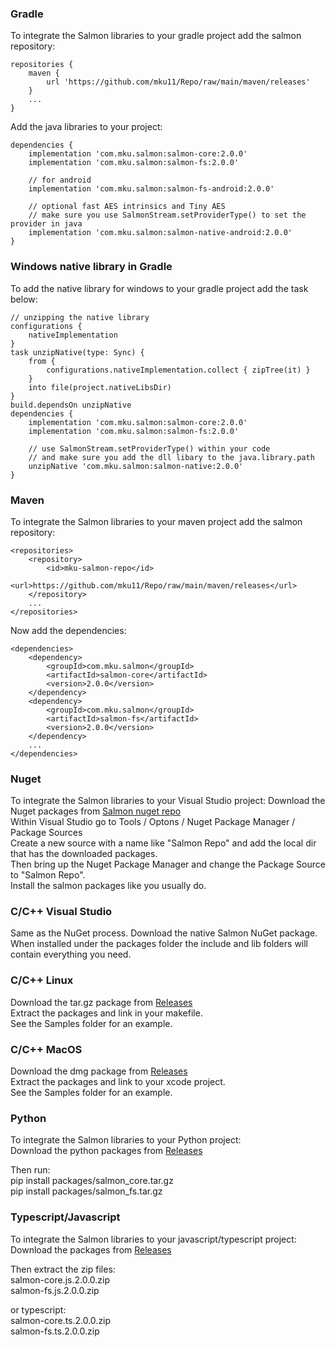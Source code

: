 
### Gradle  

To integrate the Salmon libraries to your gradle project add the salmon repository:  

```
repositories {
    maven {
        url 'https://github.com/mku11/Repo/raw/main/maven/releases'
    }
    ...
}
```

Add the java libraries to your project:
```
dependencies {
    implementation 'com.mku.salmon:salmon-core:2.0.0'
    implementation 'com.mku.salmon:salmon-fs:2.0.0'
	
    // for android
    implementation 'com.mku.salmon:salmon-fs-android:2.0.0'
    
    // optional fast AES intrinsics and Tiny AES
    // make sure you use SalmonStream.setProviderType() to set the provider in java
    implementation 'com.mku.salmon:salmon-native-android:2.0.0'
}
```

### Windows native library in Gradle
To add the native library for windows to your gradle project add the task below:

```
// unzipping the native library
configurations {
    nativeImplementation
}
task unzipNative(type: Sync) {
    from {
        configurations.nativeImplementation.collect { zipTree(it) }
    }
    into file(project.nativeLibsDir)
}
build.dependsOn unzipNative
dependencies {
    implementation 'com.mku.salmon:salmon-core:2.0.0'
    implementation 'com.mku.salmon:salmon-fs:2.0.0'
	
    // use SalmonStream.setProviderType() within your code
    // and make sure you add the dll libary to the java.library.path  
    unzipNative 'com.mku.salmon:salmon-native:2.0.0'
}
```

### Maven

To integrate the Salmon libraries to your maven project add the salmon repository:
```
<repositories>
    <repository>
        <id>mku-salmon-repo</id>
        <url>https://github.com/mku11/Repo/raw/main/maven/releases</url>
    </repository>     
    ...
</repositories>
```

Now add the dependencies:  
```
<dependencies>
    <dependency>
        <groupId>com.mku.salmon</groupId>
        <artifactId>salmon-core</artifactId>
        <version>2.0.0</version>
    </dependency>
	<dependency>
        <groupId>com.mku.salmon</groupId>
        <artifactId>salmon-fs</artifactId>
        <version>2.0.0</version>
    </dependency>
    ...
</dependencies>
```

### Nuget

To integrate the Salmon libraries to your Visual Studio project:
Download the Nuget packages from [Salmon nuget repo](https://github.com/mku11/Repo/tree/main/nuget/releases)  
Within Visual Studio go to Tools / Optons / Nuget Package Manager / Package Sources  
Create a new source with a name like "Salmon Repo" and add the local dir that has the downloaded packages.  
Then bring up the Nuget Package Manager and change the Package Source to "Salmon Repo".  
Install the salmon packages like you usually do.  
  
### C/C++ Visual Studio
Same as the NuGet process. Download the native Salmon NuGet package. When installed under the packages folder the include and lib folders will contain everything you need.  
  
### C/C++ Linux
Download the tar.gz package from [Releases](https://github.com/mku11/Salmon-AES-CTR/releases)  
Extract the packages and link in your makefile.  
See the Samples folder for an example.  

### C/C++ MacOS
Download the dmg package from [Releases](https://github.com/mku11/Salmon-AES-CTR/releases)  
Extract the packages and link to your xcode project.  
See the Samples folder for an example.  
  
### Python
To integrate the Salmon libraries to your Python project:  
Download the python packages from [Releases](https://github.com/mku11/Salmon-AES-CTR/releases)  
  
Then run:  
pip install packages/salmon_core.tar.gz  
pip install packages/salmon_fs.tar.gz  

### Typescript/Javascript
To integrate the Salmon libraries to your javascript/typescript project:  
Download the packages from [Releases](https://github.com/mku11/Salmon-AES-CTR/releases)  
  
Then extract the zip files:  
salmon-core.js.2.0.0.zip  
salmon-fs.js.2.0.0.zip  
  
or typescript:  
salmon-core.ts.2.0.0.zip  
salmon-fs.ts.2.0.0.zip  
